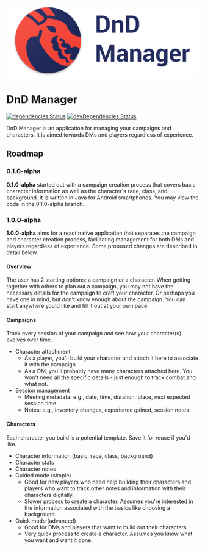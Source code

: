<p align="center"><img title="DnD Manager Banner" src="https://raw.githubusercontent.com/alanplotko/DnD-Manager/master/docs/banner.png" /></p>

# DnD Manager

[![dependencies Status](https://david-dm.org/alanplotko/DnD-Manager/status.svg)](https://david-dm.org/alanplotko/DnD-Manager)
[![devDependencies Status](https://david-dm.org/alanplotko/DnD-Manager/dev-status.svg)](https://david-dm.org/alanplotko/DnD-Manager?type=dev)

DnD Manager is an application for managing your campaigns and characters. It is aimed towards DMs and players regardless of experience.

## Roadmap

### 0.1.0-alpha

**0.1.0-alpha** started out with a campaign creation process that covers basic character information as well as the character's race, class, and background. It is written in Java for Android smartphones. You may view the code in the 0.1.0-alpha branch.

### 1.0.0-alpha

**1.0.0-alpha** aims for a react native application that separates the campaign and character creation process, facilitating management for both DMs and players regardless of experience. Some proposed changes are described in detail below.

#### Overview

The user has 2 starting options: a campaign or a character. When getting together with others to plan out a campaign, you may not have the necessary details for the campaign to craft your character. Or perhaps you have one in mind, but don't know enough about the campaign. You can start anywhere you'd like and fill it out at your own pace.

#### Campaigns

Track every session of your campaign and see how your character(s) evolves over time.

- Character attachment
    - As a player, you'll build your character and attach it here to associate it with the campaign.
    - As a DM, you'll probably have many characters attached here. You won't need all the specific details - just enough to track combat and what not.
- Session management
    - Meeting metadata: e.g., date, time, duration, place, next expected session time
    - Notes: e.g., inventory changes, experience gained, session notes

#### Characters

Each character you build is a potential template. Save it for reuse if you'd like.

- Character information (basic, race, class, background)
- Character stats
- Character notes
- Guided mode (simple)
    - Good for new players who need help building their characters and players who want to track other notes and information with their characters digitally.
    - Slower process to create a character. Assumes you're interested in the information associated with the basics like choosing a background.
- Quick mode (advanced)
    - Good for DMs and players that want to build out their characters.
    - Very quick process to create a character. Assumes you know what you want and want it done.
